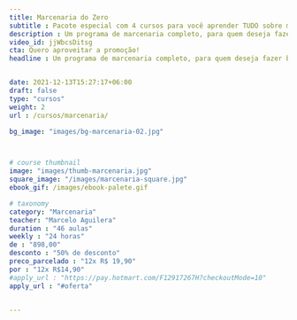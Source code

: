 ```yaml
---
title: Marcenaria do Zero
subtitle : Pacote especial com 4 cursos para você aprender TUDO sobre marcenaria
description : Um programa de marcenaria completo, para quem deseja fazer belas peças de madeira para sua casa, em seu tempo livre.
video_id: jjWbcsDitsg
cta: Quero aproveitar a promoção!
headline : Um programa de marcenaria completo, para quem deseja fazer belas peças de madeira para sua casa, em seu tempo livre


date: 2021-12-13T15:27:17+06:00
draft: false
type: "cursos"
weight: 2
url : /cursos/marcenaria/

bg_image: "images/bg-marcenaria-02.jpg"



# course thumbnail
image: "images/thumb-marcenaria.jpg"
square_image: "/images/marcenaria-square.jpg"
ebook_gif: /images/ebook-palete.gif

# taxonomy
category: "Marcenaria"
teacher: "Marcelo Aguilera"
duration : "46 aulas"
weekly : "24 horas"
de : "898,00"
desconto : "50% de desconto"
preco_parcelado : "12x R$ 19,90"
por : "12x R$14,90"
#apply_url : "https://pay.hotmart.com/F12917267H?checkoutMode=10"
apply_url : "#oferta"


---
```

